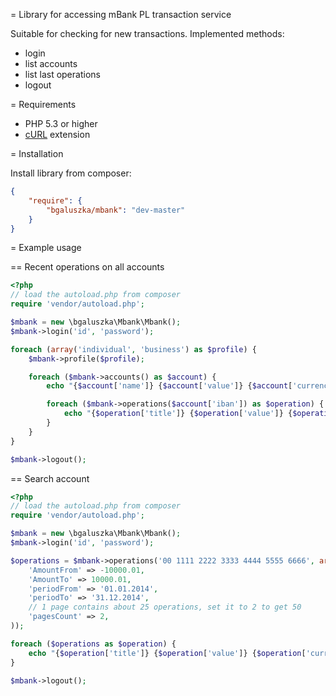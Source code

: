 = Library for accessing mBank PL transaction service

Suitable for checking for new transactions. Implemented methods:

* login
* list accounts
* list last operations
* logout

= Requirements

* PHP 5.3 or higher
* [cURL](http://www.php.net/manual/book.curl.php) extension

= Installation

Install library from composer:

```json
{
    "require": {
        "bgaluszka/mbank": "dev-master"
    }
}
```

= Example usage

== Recent operations on all accounts

```php
<?php
// load the autoload.php from composer
require 'vendor/autoload.php';

$mbank = new \bgaluszka\Mbank\Mbank();
$mbank->login('id', 'password');

foreach (array('individual', 'business') as $profile) {
    $mbank->profile($profile);

    foreach ($mbank->accounts() as $account) {
        echo "{$account['name']} {$account['value']} {$account['currency']}\n";

        foreach ($mbank->operations($account['iban']) as $operation) {
            echo "{$operation['title']} {$operation['value']} {$operation['currency']}\n";
        }
    }
}

$mbank->logout();
```

== Search account

```php
<?php
// load the autoload.php from composer
require 'vendor/autoload.php';

$mbank = new \bgaluszka\Mbank\Mbank();
$mbank->login('id', 'password');

$operations = $mbank->operations('00 1111 2222 3333 4444 5555 6666', array(
    'AmountFrom' => -10000.01,
    'AmountTo' => 10000.01,
    'periodFrom' => '01.01.2014',
    'periodTo' => '31.12.2014',
    // 1 page contains about 25 operations, set it to 2 to get 50
    'pagesCount' => 2,
));

foreach ($operations as $operation) {
    echo "{$operation['title']} {$operation['value']} {$operation['currency']}\n";
}

$mbank->logout();
```
